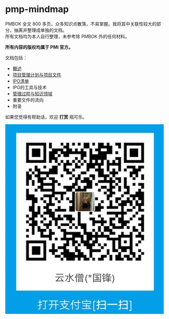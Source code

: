 # pmp-mindmap

PMBOK 全文 800 多页，众多知识点散落，不易掌握。我将其中关联性较大的部分，抽离并整理成单独的文档。  
所有文档均为本人自行整理，未参考除 PMBOK 外的任何材料。

**所有内容的版权均属于 PMI 官方。**

文档包括：
- [概述](./Overview.md)
- [项目管理计划与项目文件](./PM-Plan-And-File.md)
- [IPO清单](./IPO-List.md)
- IPO的工具与技术
- [管理过程与知识领域](./Progress-And-Knowledge.md)
- 重要文件的流向
- 附录

如果您觉得有帮助话，欢迎 **打赏** 瓶可乐。

![Alipay](./images/alipay.jpg)
